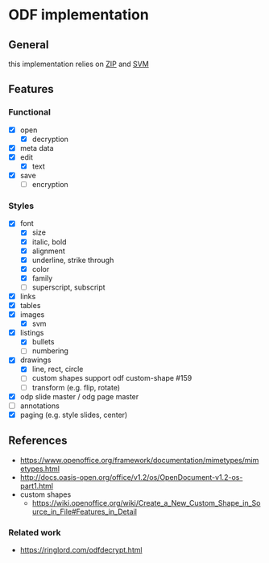 # ODF implementation

## General

this implementation relies on [ZIP](../zip/README.md) and [SVM](../svm/README.md)

## Features

### Functional

- [x] open
    - [x] decryption
- [x] meta data
- [x] edit
    - [x] text
- [x] save
    - [ ] encryption

### Styles

- [x] font
    - [x] size
    - [x] italic, bold
    - [x] alignment
    - [x] underline, strike through
    - [x] color
    - [x] family
    - [ ] superscript, subscript
- [x] links
- [x] tables
- [x] images
    - [x] svm
- [x] listings
    - [x] bullets
    - [ ] numbering
- [x] drawings
    - [x] line, rect, circle
    - [ ] custom shapes support odf custom-shape #159
    - [ ] transform (e.g. flip, rotate)
- [x] odp slide master / odg page master
- [ ] annotations
- [x] paging (e.g. style slides, center)

## References

- https://www.openoffice.org/framework/documentation/mimetypes/mimetypes.html
- http://docs.oasis-open.org/office/v1.2/os/OpenDocument-v1.2-os-part1.html
- custom shapes
    - https://wiki.openoffice.org/wiki/Create_a_New_Custom_Shape_in_Source_in_File#Features_in_Detail

### Related work

- https://ringlord.com/odfdecrypt.html

